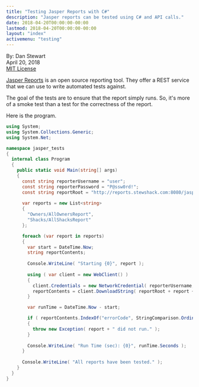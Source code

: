 ```yaml
---
title: "Testing Jasper Reports with C#"
description: "Jasper reports can be tested using C# and API calls."
date: 2018-04-20T00:00:00-00:00
lastmod: 2018-04-20T00:00:00-00:00
layout: "index"
activemenu: "testing"
---
```


By: Dan Stewart\
April 20, 2018\
[MIT License](https://mit-license.org)
       
[Jasper Reports](https://community.jaspersoft.com/) is an open source reporting tool. They offer a REST service that 
we can use to write automated tests against.

The goal of the tests are to ensure that the report simply runs. So, it's more of a smoke test than a test for the correctness of the report.

Here is the program.

```csharp
using System;
using System.Collections.Generic;
using System.Net;

namespace jasper_tests
{
  internal class Program
  {
    public static void Main(string[] args)
    {
      const string reporterUsername = "user";
      const string reporterPassword = "P@ssw0rd!";
      const string reportRoot = "http://reports.stewshack.com:8080/jasperserver/rest_v2/reports/";
      
      var reports = new List<string>
      {
        "Owners/AllOwnersReport",
        "Shacks/AllShacksReport"
      };

      foreach (var report in reports)
      {
        var start = DateTime.Now;
        string reportContents;
        
        Console.WriteLine( "Starting {0}", report );
        
        using ( var client = new WebClient() )
        {
          client.Credentials = new NetworkCredential( reporterUsername, reporterPassword );
          reportContents = client.DownloadString( reportRoot + report + ".csv" );
        }

        var runTime = DateTime.Now - start;

        if ( reportContents.IndexOf("errorCode", StringComparison.Ordinal) > 0 )
        {
          throw new Exception( report + " did not run." );
        }
        
        Console.WriteLine( "Run Time (sec): {0}", runTime.Seconds );
      }
      
      Console.WriteLine( "All reports have been tested." );
    }
  }
}
```